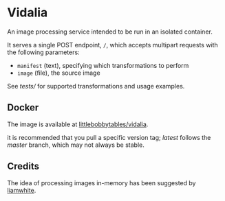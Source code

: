 # Vidalia

An image processing service intended to be run in an isolated container.

It serves a single POST endpoint, `/`, which accepts
multipart requests with the following parameters:
* `manifest` (text), specifying which transformations to perform
* `image` (file), the source image

See *tests/* for supported transformations and usage examples.

## Docker

The image is available at [littlebobbytables/vidalia](https://hub.docker.com/r/littlebobbytables/vidalia/).

it is recommended that you pull a specific version tag;
*latest* follows the *master* branch, which may not always be stable.

## Credits

The idea of processing images in-memory has been suggested by
[liamwhite](https://github.com/liamwhite).
